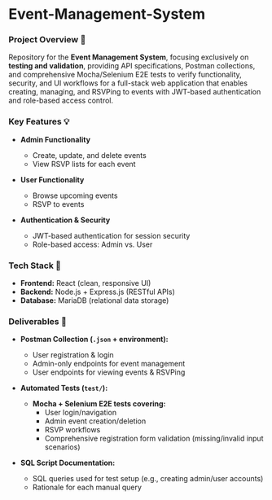 # Event-Management-System

### Project Overview 📖
Repository for the **Event Management System**, focusing exclusively on **testing and validation**, providing API specifications, Postman collections, and comprehensive Mocha/Selenium E2E tests to verify functionality, security, and UI workflows for a full-stack web application that enables creating, managing, and RSVPing to events with JWT-based authentication and role-based access control.

### Key Features 💡
- **Admin Functionality**
  - Create, update, and delete events
  - View RSVP lists for each event

- **User Functionality**
  - Browse upcoming events
  - RSVP to events

- **Authentication & Security**
  - JWT-based authentication for session security
  - Role-based access: Admin vs. User

### Tech Stack 🔧
- **Frontend:** React (clean, responsive UI)
- **Backend:** Node.js + Express.js (RESTful APIs)
- **Database:** MariaDB (relational data storage)

### Deliverables 📑 
- **Postman Collection (`.json` + environment):**
  - User registration & login
  - Admin-only endpoints for event management
  - User endpoints for viewing events & RSVPing

- **Automated Tests (`test/`):**  
  - **Mocha + Selenium E2E tests covering:**  
    - User login/navigation 
    - Admin event creation/deletion
    - RSVP workflows
    - Comprehensive registration form validation (missing/invalid input scenarios)

- **SQL Script Documentation:**
  - SQL queries used for test setup (e.g., creating admin/user accounts)
  - Rationale for each manual query
